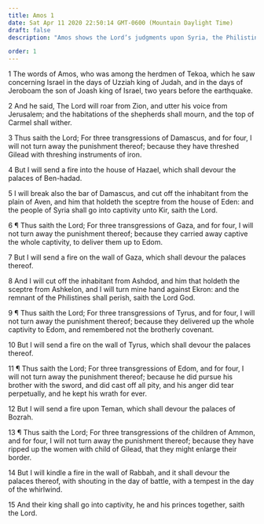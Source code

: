```yaml
---
title: Amos 1
date: Sat Apr 11 2020 22:50:14 GMT-0600 (Mountain Daylight Time)
draft: false
description: "Amos shows the Lord’s judgments upon Syria, the Philistines, Tyre, Edom, and Ammon."

order: 1
---
```

    
1 The words of Amos, who was among the herdmen of Tekoa, which he saw concerning Israel in the days of Uzziah king of Judah, and in the days of Jeroboam the son of Joash king of Israel, two years before the earthquake.

2 And he said, The Lord will roar from Zion, and utter his voice from Jerusalem; and the habitations of the shepherds shall mourn, and the top of Carmel shall wither.

3 Thus saith the Lord; For three transgressions of Damascus, and for four, I will not turn away the punishment thereof; because they have threshed Gilead with threshing instruments of iron.

4 But I will send a fire into the house of Hazael, which shall devour the palaces of Ben-hadad.

5 I will break also the bar of Damascus, and cut off the inhabitant from the plain of Aven, and him that holdeth the sceptre from the house of Eden: and the people of Syria shall go into captivity unto Kir, saith the Lord.

6 ¶ Thus saith the Lord; For three transgressions of Gaza, and for four, I will not turn away the punishment thereof; because they carried away captive the whole captivity, to deliver them up to Edom.

7 But I will send a fire on the wall of Gaza, which shall devour the palaces thereof.

8 And I will cut off the inhabitant from Ashdod, and him that holdeth the sceptre from Ashkelon, and I will turn mine hand against Ekron: and the remnant of the Philistines shall perish, saith the Lord God.

9 ¶ Thus saith the Lord; For three transgressions of Tyrus, and for four, I will not turn away the punishment thereof; because they delivered up the whole captivity to Edom, and remembered not the brotherly covenant.

10 But I will send a fire on the wall of Tyrus, which shall devour the palaces thereof.

11 ¶ Thus saith the Lord; For three transgressions of Edom, and for four, I will not turn away the punishment thereof; because he did pursue his brother with the sword, and did cast off all pity, and his anger did tear perpetually, and he kept his wrath for ever.

12 But I will send a fire upon Teman, which shall devour the palaces of Bozrah.

13 ¶ Thus saith the Lord; For three transgressions of the children of Ammon, and for four, I will not turn away the punishment thereof; because they have ripped up the women with child of Gilead, that they might enlarge their border.

14 But I will kindle a fire in the wall of Rabbah, and it shall devour the palaces thereof, with shouting in the day of battle, with a tempest in the day of the whirlwind.

15 And their king shall go into captivity, he and his princes together, saith the Lord.
